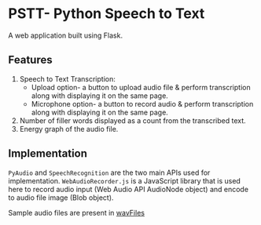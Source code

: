 # PSTT- Python Speech to Text
A web application built using Flask.

## Features
1. Speech to Text Transcription:
    * Upload option- a button to upload audio file & perform transcription along with displaying it on the same page.
    * Microphone option- a button to record audio & perform transcription along with displaying it on the same page.
 2. Number of filler words displayed as a count from the transcribed text.
 3. Energy graph of the audio file.
 
 ## Implementation
 `PyAudio` and `SpeechRecognition` are the two main APIs used for implementation. `WebAudioRecorder.js` is a JavaScript library that is used here to record audio input (Web Audio API AudioNode object) and encode to audio file image (Blob object).
 
 Sample audio files are present in [wavFiles](./static/wavFiles)
